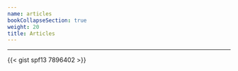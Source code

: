 ```yaml
---
name: articles
bookCollapseSection: true
weight: 20
title: Articles
---
```


---

{{< gist spf13 7896402 >}}

<br>
